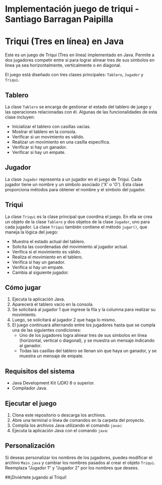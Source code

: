 # Implementación juego de triqui - Santiago Barragan Paipilla 

# Triqui (Tres en línea) en Java

Este es un juego de Triqui (Tres en línea) implementado en Java. Permite a dos jugadores competir entre sí para lograr alinear tres de sus símbolos en línea ya sea horizontalmente, verticalmente o en diagonal.

El juego está diseñado con tres clases principales: `Tablero`, `Jugador` y `Triqui`.

## Tablero

La clase `Tablero` se encarga de gestionar el estado del tablero de juego y las operaciones relacionadas con él. Algunas de las funcionalidades de esta clase incluyen:

- Inicializar el tablero con casillas vacías.
- Mostrar el tablero en la consola.
- Verificar si un movimiento es válido.
- Realizar un movimiento en una casilla específica.
- Verificar si hay un ganador.
- Verificar si hay un empate.

## Jugador

La clase `Jugador` representa a un jugador en el juego de Triqui. Cada jugador tiene un nombre y un símbolo asociado ('X' o 'O'). Esta clase proporciona métodos para obtener el nombre y el símbolo del jugador.

## Triqui

La clase `Triqui` es la clase principal que coordina el juego. En ella se crea un objeto de la clase `Tablero` y dos objetos de la clase `Jugador`, uno para cada jugador. La clase `Triqui` también contiene el método `jugar()`, que maneja la lógica del juego:

- Muestra el estado actual del tablero.
- Solicita las coordenadas del movimiento al jugador actual.
- Verifica si el movimiento es válido.
- Realiza el movimiento en el tablero.
- Verifica si hay un ganador.
- Verifica si hay un empate.
- Cambia al siguiente jugador.

## Cómo jugar

1. Ejecuta la aplicación Java.
2. Aparecerá el tablero vacío en la consola.
3. Se solicitará al jugador 1 que ingrese la fila y la columna para realizar su movimiento.
4. Luego, se solicitará al jugador 2 que haga lo mismo.
5. El juego continuará alternando entre los jugadores hasta que se cumpla una de las siguientes condiciones:
   - Uno de los jugadores logra alinear tres de sus símbolos en línea (horizontal, vertical o diagonal), y se muestra un mensaje indicando al ganador.
   - Todas las casillas del tablero se llenan sin que haya un ganador, y se muestra un mensaje de empate.

## Requisitos del sistema

- Java Development Kit (JDK) 8 o superior.
- Compilador Java.

## Ejecutar el juego

1. Clona este repositorio o descarga los archivos.
2. Abre una terminal o línea de comandos en la carpeta del proyecto.
3. Compila los archivos Java utilizando el comando `javac`:
4. Ejecuta la aplicación Java con el comando `java`:

## Personalización

Si deseas personalizar los nombres de los jugadores, puedes modificar el archivo `Main.java` y cambiar los nombres pasados al crear el objeto `Triqui`. Reemplaza "Jugador 1" y "Jugador 2" por los nombres que desees.

##¡Diviértete jugando al Triqui!

